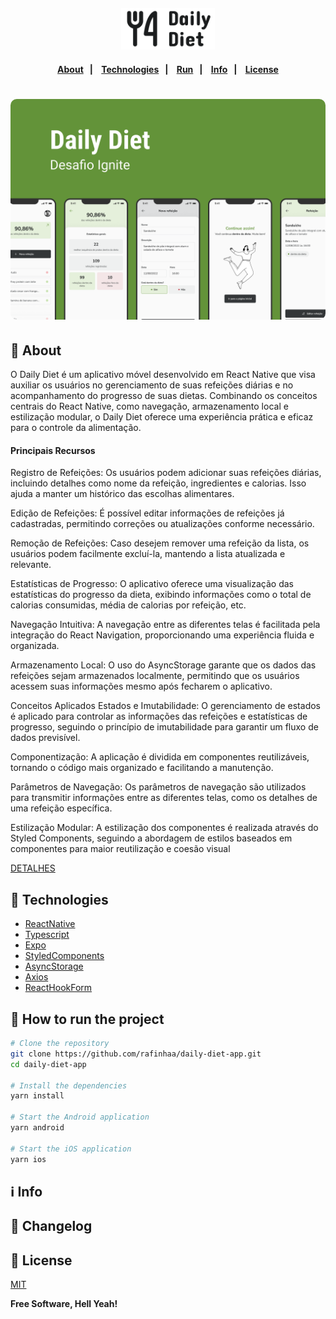 <h4 align="center">
<img src="docs/images/logo.png" alt="Logo" width="150"/>
</h4>

<h4 align="center">
    <p align="center">
      <a href="#-about">About</a>&nbsp;&nbsp;&nbsp;|&nbsp;&nbsp;&nbsp;
      <a href="#-technologies">Technologies</a>&nbsp;&nbsp;&nbsp;|&nbsp;&nbsp;&nbsp;
      <a href="#-how-to-run-the-project">Run</a>&nbsp;&nbsp;&nbsp;|&nbsp;&nbsp;&nbsp;
      <a href="#-info">Info</a>&nbsp;&nbsp;&nbsp;|&nbsp;&nbsp;&nbsp;
      <a href="#-license">License</a>
  </p>
</h4>

<h1 align="center">
    <img  style="border-radius: 10px" height="auto" alt="Screenshot" title="Screenshot" src="docs/images/screenshot.png" />

</h1>

## 🔖 About

O Daily Diet é um aplicativo móvel desenvolvido em React Native que visa auxiliar os usuários no gerenciamento de suas refeições diárias e no acompanhamento do progresso de suas dietas. Combinando os conceitos centrais do React Native, como navegação, armazenamento local e estilização modular, o Daily Diet oferece uma experiência prática e eficaz para o controle da alimentação.

#### Principais Recursos

Registro de Refeições: Os usuários podem adicionar suas refeições diárias, incluindo detalhes como nome da refeição, ingredientes e calorias. Isso ajuda a manter um histórico das escolhas alimentares.

Edição de Refeições: É possível editar informações de refeições já cadastradas, permitindo correções ou atualizações conforme necessário.

Remoção de Refeições: Caso desejem remover uma refeição da lista, os usuários podem facilmente excluí-la, mantendo a lista atualizada e relevante.

Estatísticas de Progresso: O aplicativo oferece uma visualização das estatísticas do progresso da dieta, exibindo informações como o total de calorias consumidas, média de calorias por refeição, etc.

Navegação Intuitiva: A navegação entre as diferentes telas é facilitada pela integração do React Navigation, proporcionando uma experiência fluida e organizada.

Armazenamento Local: O uso do AsyncStorage garante que os dados das refeições sejam armazenados localmente, permitindo que os usuários acessem suas informações mesmo após fecharem o aplicativo.

Conceitos Aplicados
Estados e Imutabilidade: O gerenciamento de estados é aplicado para controlar as informações das refeições e estatísticas de progresso, seguindo o princípio de imutabilidade para garantir um fluxo de dados previsível.

Componentização: A aplicação é dividida em componentes reutilizáveis, tornando o código mais organizado e facilitando a manutenção.

Parâmetros de Navegação: Os parâmetros de navegação são utilizados para transmitir informações entre as diferentes telas, como os detalhes de uma refeição específica.

Estilização Modular: A estilização dos componentes é realizada através do Styled Components, seguindo a abordagem de estilos baseados em componentes para maior reutilização e coesão visual

[DETALHES](docs/ABOUT.md)

## 🚀 Technologies

- [ReactNative](https://reactnative.dev/)
- [Typescript](https://www.typescriptlang.org/)
- [Expo](https://expo.dev/)
- [StyledComponents](https://styled-components.com/)
- [AsyncStorage](https://react-native-async-storage.github.io/async-storage/)
- [Axios](https://axios-http.com/)
- [ReactHookForm](https://www.react-hook-form.com/)

## 🏁 How to run the project

```sh
# Clone the repository
git clone https://github.com/rafinhaa/daily-diet-app.git
cd daily-diet-app

# Install the dependencies
yarn install

# Start the Android application
yarn android

# Start the iOS application
yarn ios
```

## ℹ️ Info

## 📄 Changelog

## 📝 License

[MIT](LICENSE)

**Free Software, Hell Yeah!**
